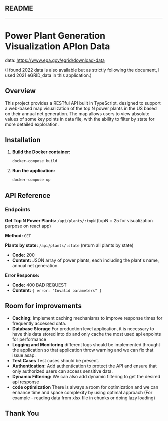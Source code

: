 ## README

---

# Power Plant Generation Visualization APIon Data

data: https://www.epa.gov/egrid/download-data

(I found 2022 data is also available but as strictly following the document, I used 2021 eGRID_data in this application.)

## Overview

This project provides a RESTful API built in TypeScript, designed to support a web-based map visualization of the top N power plants in the US based on their annual net generation. The map allows users to view absolute values of some key points in data file, with the ability to filter by state for more detailed exploration.

## Installation

1. **Build the Docker container:**

   ```bash
   docker-compose build
   ```

2. **Run the application:**
   ```bash
   docker-compose up
   ```

## API Reference

### Endpoints

**Get Top N Power Plants:** `/api/plants/:topN` (topN = 25 for visualization purpose on react app)

**Method:** `GET`

**Plants by state:** `/api/plants/:state` (return all plants by state)

- **Code:** 200
- **Content:** JSON array of power plants, each including the plant's name, annual net generation.

**Error Response:**

- **Code:** 400 BAD REQUEST
- **Content:** `{ error: "Invalid parameters" }`

## Room for improvements

- **Caching:** Implement caching mechanisms to improve response times for frequently accessed data.
- **Database Storage** For production level application, it is necessary to have this data stored into db and only cache the most used api enpoints for performance
- **Logging and Monitoring** different logs should be implemented throught the application so that application throw warning and we can fix that issue asap.
- **Test Cases** Test cases should be present.
- **Authentication:** Add authentication to protect the API and ensure that only authorized users can access sensitive data.
- **Dynamic Filtering:** We can also add dynamic filtering to get the desired api response
- **code optimization** There is always a room for optimization and we can enhance time and space complexity by using optimal approach (For example - reading data from xlsx file in chunks or doing lazy loading)

## Thank You
